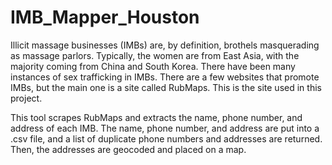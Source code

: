 # IMB_Mapper_Houston

Illicit massage businesses (IMBs) are, by definition, brothels masquerading as massage parlors. Typically, the women are from East Asia, with the majority coming from China and South Korea. There have been many instances of sex trafficking in IMBs. There are a few websites that promote IMBs, but the main one is a site called RubMaps. This is the site used in this project. 

This tool scrapes RubMaps and extracts the name, phone number, and address of each IMB. The name, phone number, and address are put into a .csv file, and a list of duplicate phone numbers and addresses are returned. Then, the addresses are geocoded and placed on a map. 
